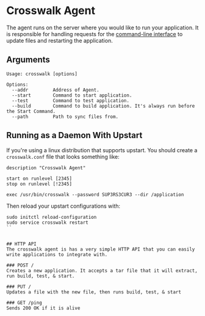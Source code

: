 # Crosswalk Agent
The agent runs on the server where you would like to run your application. It is responsible for handling requests for the [command-line interface](/docs/cli) to update files and restarting the application.

## Arguments
```
Usage: crosswalk [options]

Options:
  --addr         Address of Agent.
  --start        Command to start application.
  --test         Command to test application.
  --build        Command to build application. It's always run before the Start Command.
  --path         Path to sync files from.
```

## Running as a Daemon With Upstart
If you're using a linux distribution that supports upstart. You should create a `crosswalk.conf` file that looks something like:
```
description "Crosswalk Agent"

start on runlevel [2345]
stop on runlevel [!2345]

exec /usr/bin/crosswalk --password SUP3RS3CUR3 --dir /application
```
Then reload your upstart configurations with:
```
sudo initctl reload-configuration
sudo service crosswalk restart
``


## HTTP API
The crosswalk agent is has a very simple HTTP API that you can easily write applications to integrate with.

### POST /
Creates a new application. It accepts a tar file that it will extract, run build, test, & start.

### PUT /
Updates a file with the new file, then runs build, test, & start

### GET /ping
Sends 200 OK if it is alive
